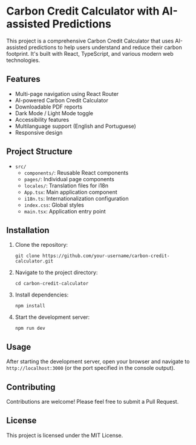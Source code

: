 # Carbon Credit Calculator with AI-assisted Predictions

This project is a comprehensive Carbon Credit Calculator that uses AI-assisted predictions to help users understand and reduce their carbon footprint. It's built with React, TypeScript, and various modern web technologies.

## Features

- Multi-page navigation using React Router
- AI-powered Carbon Credit Calculator
- Downloadable PDF reports
- Dark Mode / Light Mode toggle
- Accessibility features
- Multilanguage support (English and Portuguese)
- Responsive design

## Project Structure

- `src/`
  - `components/`: Reusable React components
  - `pages/`: Individual page components
  - `locales/`: Translation files for i18n
  - `App.tsx`: Main application component
  - `i18n.ts`: Internationalization configuration
  - `index.css`: Global styles
  - `main.tsx`: Application entry point

## Installation

1. Clone the repository:
   ```
   git clone https://github.com/your-username/carbon-credit-calculator.git
   ```

2. Navigate to the project directory:
   ```
   cd carbon-credit-calculator
   ```

3. Install dependencies:
   ```
   npm install
   ```

4. Start the development server:
   ```
   npm run dev
   ```

## Usage

After starting the development server, open your browser and navigate to `http://localhost:3000` (or the port specified in the console output).

## Contributing

Contributions are welcome! Please feel free to submit a Pull Request.

## License

This project is licensed under the MIT License.